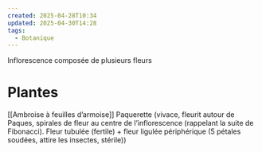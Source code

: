 ```yaml
---
created: 2025-04-28T10:34
updated: 2025-04-30T14:28
tags:
  - Botanique
---
```

Inflorescence composée de plusieurs fleurs
# Plantes
[[Ambroise à feuilles d’armoise]]
Paquerette (vivace, fleurit autour de Paques, spirales de fleur au centre de l’inflorescence (rappelant la suite de Fibonacci). Fleur tubulée (fertile) + fleur ligulée périphérique (5 pétales soudées, attire les insectes, stérile))
